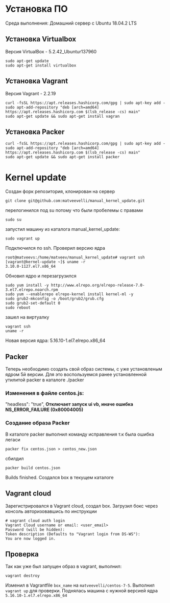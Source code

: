 # Установка ПО
Среда выполнения:
Домашний сервер с Ubuntu 18.04.2 LTS
## Установка Virtualbox
Версия VirtualBox - 5.2.42_Ubuntur137960
```
sudo apt-get update
sudo apt-get install virtualbox
```
## Установка Vagrant
Версия Vagrant - 2.2.19
```
curl -fsSL https://apt.releases.hashicorp.com/gpg | sudo apt-key add -
sudo apt-add-repository "deb [arch=amd64] https://apt.releases.hashicorp.com $(lsb_release -cs) main"
sudo apt-get update && sudo apt-get install vagran
```
## Установка Packer
```
curl -fsSL https://apt.releases.hashicorp.com/gpg | sudo apt-key add -
sudo apt-add-repository "deb [arch=amd64] https://apt.releases.hashicorp.com $(lsb_release -cs) main"
sudo apt-get update && sudo apt-get install packer
```
# Kernel update
Создан форк репозитория, клонирован на сервер
```
git clone git@github.com:matveevelli/manual_kernel_update.git
```
перелогинился под su потому что были пробелемы с правами
```
sudo su
```
запустил машину из каталога manual_kernel_update:
```
sudo vagrant up
```
Подключился по ssh. Проверил версию ядра
```
root@matveevs:/home/matveev/manual_kernel_update# vagrant ssh
[vagrant@kernel-update ~]$ uname -r
3.10.0-1127.el7.x86_64
```
Обновил ядро и перезагрузился
```
sudo yum install -y http://www.elrepo.org/elrepo-release-7.0-3.el7.elrepo.noarch.rpm
sudo yum --enablerepo elrepo-kernel install kernel-ml -y
sudo grub2-mkconfig -o /boot/grub2/grub.cfg
sudo grub2-set-default 0
sudo reboot
```
зашел на виртуалку
```
vagrant ssh
uname -r
```
Новая версия ядра:
5.16.10-1.el7.elrepo.x86_64

## Packer
Теперь необходимо создать свой образ системы, с уже установленым ядром 5й версии. Для это воспользуемся ранее установленной утилитой packer
в каталоге ./packer
### Изменения в файле centos.js:
"headless": "true",
**Отключает запуск ui vb, иначе ошибка NS_ERROR_FAILURE (0x80004005)**

### Создание образа Packer
В каталоге packer выполнил команду исправления т.к была ошибка легаси
```
packer fix centos.json > centos_new.json
```
сбилдил
```
packer build centos.json
```
Builds finished. Создался box в текущем каталоге

## Vagrant cloud
Зарегистрировался в Vagrant cloud, создал box. Загрузил бокс через консоль авторизовавшись по инструкции
```
# vagrant cloud auth login
Vagrant Cloud username or email: <user_email>
Password (will be hidden): 
Token description (Defaults to "Vagrant login from DS-WS"):
You are now logged in.
```

## Проверка
Так как уже был запущен образ в vagrant, выполнил:
```
vagrant destroy
```
Изменил в Vagrantfile `box_name` на `matveevelli/centos-7-5`. Выполнил ``vagrant up`` для проверки. Поднялась машина с нужной версией ядра `5.16.10-1.el7.elrepo.x86_64`
